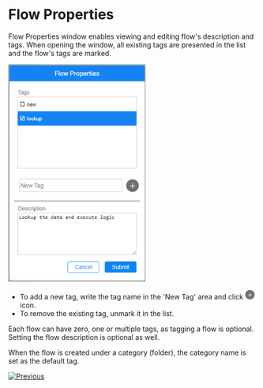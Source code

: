 # Flow Properties

Flow Properties window enables viewing and editing flow's description and tags. When opening the window, all existing tags are presented in the list and the flow's tags are marked. 

<img src="images/99_33_flow_prop.png" style="zoom:80%;" /> 

* To add a new tag, write the tag name in the 'New Tag' area and click <img src="images/plus.png" style="zoom:60%;" /> icon. 
* To remove the existing tag, unmark it in the list. 

Each flow can have zero, one or multiple tags, as tagging a flow is optional. Setting the flow description is optional as well. 

When the flow is created under a category (folder), the category name is set as the default tag. 





[![Previous](/articles/images/Previous.png)](32_reset_actor_state.md)
